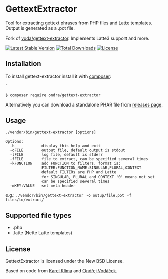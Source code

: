 GettextExtractor
================
Tool for extracting gettext phrases from PHP files and Latte templates. Output is generated as a .pot file.

Fork of [voda/gettext-extractor](https://github.com/voda/gettext-extractor). Implements Latte3 support and more.

[![Latest Stable Version](https://poser.pugx.org/ondra/gettext-extractor/v/stable)](https://packagist.org/packages/ondra/gettext-extractor)
[![Total Downloads](https://poser.pugx.org/ondra/gettext-extractor/downloads)](https://packagist.org/packages/ondra/gettext-extractor)
[![License](https://poser.pugx.org/ondra/gettext-extractor/license)](https://packagist.org/packages/ondra/gettext-extractor)

Installation
------------
To install gettext-extractor install it with [composer](https://getcomposer.org/):

`

`$ composer require ondra/gettext-extractor`

Alternatively you can download a standalone PHAR file from [releases page](https://github.com/Too-d0p3/ondra-gettext-extractor/releases).

Usage
-----
`./vendor/bin/gettext-extractor [options]`

	Options:
	  -h            display this help and exit
	  -oFILE        output file, default output is stdout
	  -lFILE        log file, default is stderr
	  -fFILE        file to extract, can be specified several times
	  -kFUNCTION    add FUNCTION to filters, format is:
	                FILTER:FUNCTION_NAME:SINGULAR,PLURAL,CONTEXT
	                default FILTERs are PHP and Latte
	                for SINGULAR, PLURAL and CONTEXT '0' means not set
	                can be specified several times
	  -mKEY:VALUE   set meta header

e.g.: `./vendor/bin/gettext-extractor -o outup/file.pot -f files/to/extract/`

Supported file types
--------------------
* .php
* .latte (Nette Latte templates)

License
-------
GettextExtractor is licensed under the New BSD License.

Based on code from [Karel Klíma](https://github.com/karelklima/gettext-extractor) and [Ondřej Vodáček](https://github.com/voda/gettext-extractor).
